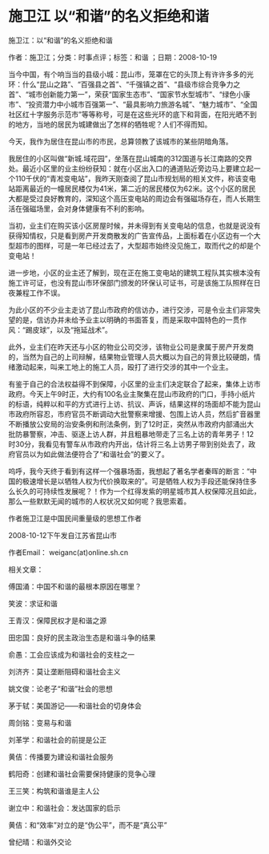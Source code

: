 # 施卫江  以“和谐”的名义拒绝和谐

施卫江：以“和谐”的名义拒绝和谐

作者：施卫江；分类：时事点评；标签：和谐 ；日期：2008-10-19

当今中国，有个响当当的县级小城：昆山市，笼罩在它的头顶上有许许多多的光环：什么“昆山之路”、“百强县之首”、“千强镇之首”、“县级市综合竞争力之首”、“城市创新能力第一”，荣获“国家生态市”、“国家节水型城市”、“绿色小康市”、“投资潜力中小城市百强第一”、“最具影响力旅游名城”、“魅力城市”、“全国社区红十字服务示范市”等等称号，可是在这些光环的底下和背面，在阳光晒不到的地方，当地的居民为城建做出了怎样的牺牲呢？人们不得而知。

今天，我作为居住在昆山市的市民，总算领教了该城市的某些阴暗角落。

我居住的小区叫做“新城.域花园”，坐落在昆山城南的312国道与长江南路的交界处。最近小区里的业主纷纷获知：就在小区出入口的通道贴近旁边马上要建立起一个110千伏的“青凇变电站”，我昨天刚查阅了昆山市规划局的相关文件，称该变电站距离最近的一幢居民楼仅为41米，第二近的居民楼仅为62米。这个小区的居民大都是受过良好教育的，深知这个高压变电站的周边会有强磁场存在，而人长期生活在强磁场里，会对身体健康有不利的影响。

当初，业主们在购买该小区房屋时候，并未得到有关变电站的信息，也就是说没有获得知情权，只是看到房产开发商散发的广告宣传品，上面标着在小区边有一个大型超市的图样，可是一年已经过去了，大型超市始终没见施工，取而代之的却是个变电站！

进一步地，小区的业主还了解到，现在正在施工变电站的建筑工程队其实根本没有施工许可证，也没有昆山市环保部门颁发的环保认可证书，可是该施工队照样在日夜兼程工作不误。

为此小区的不少业主走访了昆山市政府的信访办，进行交涉，可是令业主们非常失望的是，信访办并未给予业主以明确的书面答复，而是采取中国特色的一贯作风：“踢皮球”，以及“拖延战术”。

此外，业主们在昨天还与小区的物业公司交涉，该物业公司是隶属于房产开发商的，当然为自己的上司辩解，结果物业管理人员大概以为自己的背景比较硬朗，情绪激动起来，叫来工地上的施工人员，殴打了进行交涉的其中一个业主。

有鉴于自己的合法权益得不到保障，小区里的业主们决定联合了起来，集体上访市政府。今天上午9时正，大约有100名业主聚集在昆山市政府的门口，手持小纸片的标语，纯粹以和平的方式进行上访、抗议、声诉，结果这样的场面却不能为昆山市政府所容忍，市府官员不断调动大批警察来增援、包围上访人员，然后扩音器里不断播放公安局的治安条例和刑法条例，到了12时正，突然从市政府内部涌出大批防暴警察，冲击、驱逐上访人群，并且粗暴地带走了三名上访的青年男子！12时30分，我看见有警车从市政府内开出，估计将三名上访男子带到别处去了，政府官员以为如此做法便符合了“和谐社会”的要义了。

呜呼，我今天终于看到有这样一个强暴场面，我想起了著名学者秦晖的断言：“中国的极速增长是以牺牲人权为代价换取来的”。可是牺牲人权为手段还能保持住多么长久的可持续性发展呢？！作为一个红得发紫的明星城市其人权保障况且如此，那么一些默默无闻的城市的人权状况又如何呢？我思索着。

作者施卫江是中国民间重量级的思想工作者

2008-10-12下午发自江苏省昆山市

作者Email： weiganc(at)online.sh.cn



相关文章：

傅国涌：中国不和谐的最根本原因在哪里？

笑波：求证和谐

王青汉：保障民权才是和谐之源

田忠国：良好的民主政治生态是和谐斗争的结果

俞愚：工会应该成为和谐社会的支柱之一

刘济齐：莫让垄断阻碍和谐社会主义

姚文俊：论老子“和谐”社会的思想

茅于轼：美国游记——和谐社会的切身体会

周剑铭：变易与和谐

刘革学：和谐社会的前提是公正

黄佶：传播要为建设和谐社会服务

鹤阳奇：创建和谐社会需要保持健康的竞争心理

王三笑：构筑和谐谁是主人公

谢立中：和谐社会：发达国家的启示

黄佶：和“效率”对立的是“伪公平”，而不是“真公平”

曾纪晴：和谐外交论
